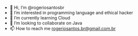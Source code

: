 - 👋 Hi, I’m @rogeriosantosbr
- 👀 I’m interested in programming language and ethical hacker 
- 🌱 I’m currently learning Cloud
- 💞️ I’m looking to collaborate on Java
- 📫 How to reach me rogeriosantos.br@gmail.com.br

<!---
rogeriosantosbr/rogeriosantosbr is a ✨ special ✨ repository because its `README.md` (this file) appears on your GitHub profile.
You can click the Preview link to take a look at your changes.
--->
